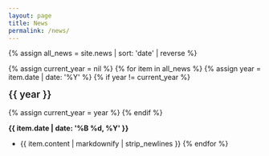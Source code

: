```yaml
---
layout: page
title: News
permalink: /news/
---
```


<style>
.page-title {
  font-size: 1.5rem !important;
  font-weight: 600;
  margin-bottom: 0.5rem !important;
}

.page-header {
  margin-bottom: 1rem !important;
}

.page-content {
  margin-top: 0 !important;
  padding-top: 0.5rem !important; /* reduce gap below title without moving title */
}

.page-content > *:first-child {
  margin-top: 0.1rem !important;
}

h2 {
  font-size: 1.2rem !important;
  font-weight: 600;
  margin-top: 0.25rem !important;
  margin-bottom: 1rem;
}
</style>

{% assign all_news = site.news | sort: 'date' | reverse %}

{% assign current_year = nil %}
{% for item in all_news %}
  {% assign year = item.date | date: '%Y' %}
  {% if year != current_year %}
## {{ year }}
  {% assign current_year = year %}
  {% endif %}

**{{ item.date | date: '%B %d, %Y' }}**
- {{ item.content | markdownify | strip_newlines }}
{% endfor %}

